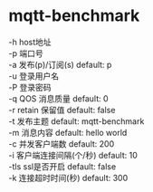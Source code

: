 # mqtt-benchmark
-h host地址  
-p 端口号  
-a 发布(p)/订阅(s) default: p  
-u 登录用户名  
-P 登录密码  
-q QOS 消息质量 default: 0  
-r retain 保留值 default: false  
-t 发布主题 default: mqtt-benchmark  
-m 消息内容 default: hello world  
-c 并发客户端数 default: 200  
-i 客户端连接间隔(个/秒) default: 10  
-tls ssl是否开启 default: false  
-k 连接超时时间(秒) default: 300  
